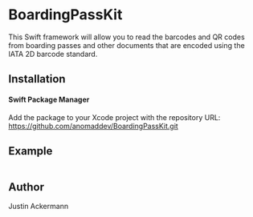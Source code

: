 # BoardingPassKit

This Swift framework will allow you to read the barcodes and QR codes from boarding passes and other documents that are encoded using the IATA 2D barcode standard.

## Installation
#### Swift Package Manager
Add the package to your Xcode project with the repository URL: 
https://github.com/anomaddev/BoardingPassKit.git

## Example
```swift

```

## Author
Justin Ackermann